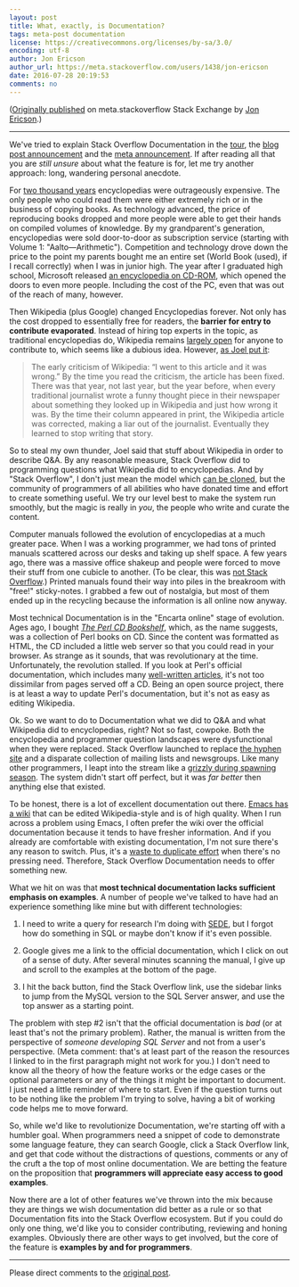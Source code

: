 ```yaml
---
layout: post
title: What, exactly, is Documentation?
tags: meta-post documentation
license: https://creativecommons.org/licenses/by-sa/3.0/
encoding: utf-8
author: Jon Ericson
author_url: https://meta.stackoverflow.com/users/1438/jon-ericson
date: 2016-07-28 20:19:53
comments: no
---
```


([Originally published](https://meta.stackoverflow.com/a/330003/1438)
on meta.stackoverflow Stack Exchange by <a alt="Jon Ericson"
href="https://meta.stackoverflow.com/users/1438/jon-ericson">Jon
Ericson</a>.)

---

We've tried to explain Stack Overflow Documentation in the [tour](https://web.archive.org/web/20170803203242/https://stackoverflow.com/tour/documentation), the [blog post announcement](https://blog.stackoverflow.com/2016/07/introducing-stack-overflow-documentation-beta/) and the [meta announcement](https://meta.stackoverflow.com/questions/328405/documentation-has-entered-public-beta). If after reading all that you are _still unsure_ about what the feature is for, let me try another approach: long, wandering personal anecdote. 

For [two thousand years](https://en.wikipedia.org/wiki/History_of_encyclopedias) encyclopedias were outrageously expensive. The only people who could read them were either extremely rich or in the business of copying books. As technology advanced, the price of reproducing books dropped and more people were able to get their hands on compiled volumes of knowledge. By my grandparent's generation, encyclopedias were sold door-to-door as subscription service (starting with Volume 1: "Aalto—Arithmetic"). Competition and technology drove down the price to the point my parents bought me an entire set (World Book (used), if I recall correctly) when I was in junior high. The year after I graduated high school, Microsoft released [an encyclopedia on CD-ROM](https://en.wikipedia.org/wiki/Encarta), which opened the doors to even more people. Including the cost of the PC, even that was out of the reach of many, however. 

Then Wikipedia (plus Google) changed Encyclopedias forever. Not only has the cost dropped to essentially free for readers, the **barrier for entry to contribute evaporated**. Instead of hiring top experts in the topic, as traditional encyclopedias do, Wikipedia remains [largely open](https://en.wikipedia.org/wiki/Wikipedia#Openness) for anyone to contribute to, which seems like a dubious idea. However, [as Joel put it](https://www.joelonsoftware.com/items/2008/12/28.html):

> The early criticism of Wikipedia: “I went to this article and it was wrong.” By the time you read the criticism, the article has been fixed. There was that year, not last year, but the year before, when every traditional journalist wrote a funny thought piece in their newspaper about something they looked up in Wikipedia and just how wrong it was. By the time their column appeared in print, the Wikipedia article was corrected, making a liar out of the journalist. Eventually they learned to stop writing that story.

So to steal my own thunder, Joel said that stuff about Wikipedia in order to describe Q&A. By any reasonable measure, Stack Overflow did to programming questions what Wikipedia did to encyclopedias. And by "Stack Overflow", I don't just mean the model which [can be cloned](https://meta.stackexchange.com/questions/2267/stack-exchange-clones), but the community of programmers of all abilities who have donated time and effort to create something useful. We try our level best to make the system run smoothly, but the magic is really in _you_, the people who write and curate the content.

Computer manuals followed the evolution of encyclopedias at a much greater pace. When I was a working programmer, we had tons of printed manuals scattered across our desks and taking up shelf space. A few years ago, there was a massive office shakeup and people were forced to move their stuff from one cubicle to another. (To be clear, this was [not Stack Overflow](https://blog.stackoverflow.com/2015/01/why-we-still-believe-in-private-offices/).) Printed manuals found their way into piles in the breakroom with "free!" sticky-notes. I grabbed a few out of nostalgia, but most of them ended up in the recycling because the information is all online now anyway.

Most technical Documentation is in the "Encarta online" stage of evolution. Ages ago, I bought [_The Perl CD Bookshelf_](https://www.oreilly.com/pub/pr/861), which, as the name suggests, was a collection of Perl books on CD. Since the content was formatted as HTML, the CD included a little web server so that you could read in your browser. As strange as it sounds, that was revolutionary at the time. Unfortunately, the revolution stalled. If you look at Perl's official documentation, which includes many [well-written articles](https://perldoc.perl.org/perllol.html), it's not too dissimilar from pages served off a CD. Being an open source project, there is at least a way to update Perl's documentation, but it's not as easy as editing Wikipedia. 

Ok. So we want to do to Documentation what we did to Q&A and what Wikipedia did to encyclopedias, right? Not so fast, cowpoke. Both the encyclopedia and programmer question landscapes were dysfunctional when they were replaced. Stack Overflow launched to replace [the hyphen site](https://meta.stackexchange.com/q/12989/1438) and a disparate collection of mailing lists and newsgroups. Like many other programmers, I leapt into the stream like a [grizzly during spawning season](https://www.nps.gov/yell/learn/nature/beartrout.htm). The system didn't start off perfect, but it was _far better_ then anything else that existed. 

To be honest, there is a lot of excellent documentation out there. [Emacs has a wiki](https://emacswiki.org/) that can be edited Wikipedia-style and is of high quality. When I run across a problem using Emacs, I often prefer the wiki over the official documentation because it tends to have fresher information. And if you already are comfortable with existing documentation, I'm not sure there's any reason to switch. Plus, it's a [waste to duplicate effort](https://meta.stackoverflow.com/a/328807/1438) when there's no pressing need. Therefore, Stack Overflow Documentation needs to offer something new. 

What we hit on was that **most technical documentation lacks sufficient emphasis on examples**. A number of people we've talked to have had an experience something like mine but with different technologies:

1. I need to write a query for research I'm doing with [SEDE](https://data.stackexchange.com/), but I forgot how do something in SQL or maybe don't know if it's even possible.

2. Google gives me a link to the official documentation, which I click on out of a sense of duty. After several minutes scanning the manual, I give up and scroll to the examples at the bottom of the page.

3. I hit the back button, find the Stack Overflow link, use the sidebar links to jump from the MySQL version to the SQL Server answer, and use the top answer as a starting point.

The problem with step #2 isn't that the official documentation is _bad_ (or at least that's not the primary problem). Rather, the manual is written from the perspective of _someone developing SQL Server_ and not from a user's perspective. (Meta comment: that's at least part of the reason the resources I linked to in the first paragraph might not work for you.) I don't need to know all the theory of how the feature works or the edge cases or the optional parameters or any of the things it might be important to document. I just need a little reminder of where to start. Even if the question turns out to be nothing like the problem I'm trying to solve, having a bit of working code helps me to move forward.

So, while we'd like to revolutionize Documentation, we're starting off with a humbler goal. When programmers need a snippet of code to demonstrate some language feature, they can search Google, click a Stack Overflow link, and get that code without the distractions of questions, comments or any of the cruft a the top of most online documentation. We are betting the feature on the proposition that **programmers will appreciate easy access to good examples**. 

Now there are a lot of other features we've thrown into the mix because they are things we wish documentation did better as a rule or so that Documentation fits into the Stack Overflow ecosystem. But if you could do only one thing, we'd like you to consider contributing, reviewing and honing examples. Obviously there are other ways to get involved, but the core of the feature is **examples by and for programmers**.

---

Please direct comments to the [original post](https://meta.stackoverflow.com/a/330003/1438).


<!--  LocalWords:  leapt utf href http Aalto SEDE MySQL SQL
 -->
<!--  LocalWords:  LocalWords
 -->

